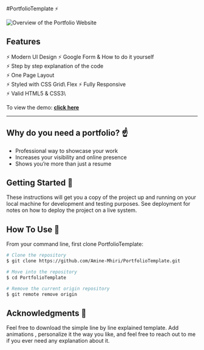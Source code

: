 #PortfolioTemplate ⚡️

![ Overview of the Portfolio Website ](PersonalWebsitePortfolioTemplate.gif)

## Features

⚡️ Modern UI Design
⚡️ Google Form & How to do it yourself\
⚡️ Step by step explanation of the code\
⚡️ One Page Layout\
⚡️ Styled with CSS Grid\ Flex
⚡️ Fully Responsive\
⚡️ Valid HTML5 & CSS3\

To view the demo: **[click here](https://amine-mhiri.github.io/PortfolioTemplate/)**

---

## Why do you need a portfolio? ☝️

- Professional way to showcase your work
- Increases your visibility and online presence
- Shows you’re more than just a resume

## Getting Started 🚀

These instructions will get you a copy of the project up and running on your local machine for development and testing purposes. See deployment for notes on how to deploy the project on a live system.

## How To Use 🔧

From your command line, first clone PortfolioTemplate:

```bash
# Clone the repository
$ git clone https://github.com/Amine-Mhiri/PortfolioTemplate.git

# Move into the repository
$ cd PortfolioTemplate

# Remove the current origin repository
$ git remote remove origin
```

## Acknowledgments 🎁

Feel free to download the simple line by line explained template. Add animations , personalize it the way you like, and feel free to reach out to me if you ever need any explanation about it.
